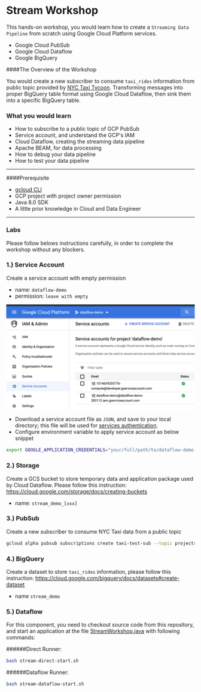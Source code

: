 # Stream Workshop
This hands-on workshop, you would learn how to create a `Streaming Data Pipeline` from scratch 
using Google Cloud Platform services.
- Google Cloud PubSub
- Google Cloud Dataflow
- Google BigQuery

####The Overview of the Workshop



You would create a new subscriber to consume `taxi_rides`
information from public topic provided by [NYC Taxi Tycoon](https://github.com/googlecodelabs/cloud-dataflow-nyc-taxi-tycoon).
 Transforming messages into proper BigQuery table format using Google Cloud Dataflow, 
 then sink them into a specific BigQuery table.
 
### What you would learn
- How to subscribe to a public topic of GCP PubSub
- Service account, and understand the GCP's IAM
- Cloud Dataflow, creating the streaming data pipeline 
- Apache BEAM, for data processing
- How to debug your data pipeline
- How to test your data pipeline
 

---
####Prerequisite
- [gcloud CLI](https://cloud.google.com/sdk/docs/quickstart-macos)
- GCP project with project owner permission
- Java 8.0 SDK
- A little prior knowledge in Cloud and Data Engineer


---
### Labs
Please follow belows instructions carefully, in order to complete the workshop without any blockers.

### 1.) Service Account
Create a service account with empty permission
- name: `dataflow-demo`
- permission: `leave with empty`

![service-account](./img/stream-001.png)

- Download a service account file as `JSON`, and save to your local directory; this file will be used for 
[services authentication](https://cloud.google.com/docs/authentication/production).
- Configure environment variable to apply service account as below snippet
```bash
export GOOGLE_APPLICATION_CREDENTIALS="your/full/path/to/dataflow-demo-service-account.json"
```


### 2.) Storage
Create a GCS bucket to store temporary data and application package used by Cloud Dataflow.
Please follow this instruction: https://cloud.google.com/storage/docs/creating-buckets
- name: `stream_demo_[xxx]`

### 3.) PubSub
Create a new subscriber to consume NYC Taxi data from a public topic
```bash
gcloud alpha pubsub subscriptions create taxi-test-sub --topic projects/pubsub-public-data/topics/taxirides-realtime
```

### 4.) BigQuery
Create a dataset to store `taxi_rides` information, please follow this instruction: 
https://cloud.google.com/bigquery/docs/datasets#create-dataset
- name `stream_demo`

### 5.) Dataflow
For this component, you need to checkout source code from this repository, and start an application at the file 
[StreamWorkshop.java](../src/main/java/org/rdp/googlecloud/StreamWorkshop.java) with following commands:

######Direct Runner:
```bash
bash stream-direct-start.sh
```

######Dataflow Runner:
```bash
bash stream-dataflow-start.sh
```
